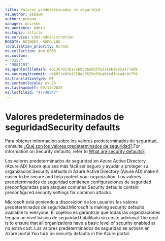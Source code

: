 ```yaml
---
title: Valores predeterminados de seguridad
ms.author: pebaum
author: pebaum
manager: mnirkhe
ms.audience: Admin
ms.topic: article
ms.service: o365-administration
ROBOTS: NOINDEX, NOFOLLOW
localization_priority: Normal
ms.collection: Adm_O365
ms.custom:
- "3153"
- "9001193"
ms.openlocfilehash: e0136705cb17e69c3b26bbf621ebb10852477eb9
ms.sourcegitcommit: c6692ce0fa1358ec3529e59ca0ecdfdea4cdc759
ms.translationtype: MT
ms.contentlocale: es-ES
ms.lasthandoff: 09/14/2020
ms.locfileid: "47740347"
---
```

# <a name="security-defaults"></a><span data-ttu-id="d61d1-102">Valores predeterminados de seguridad</span><span class="sxs-lookup"><span data-stu-id="d61d1-102">Security defaults</span></span>

<span data-ttu-id="d61d1-103">Para obtener información sobre los valores predeterminados de seguridad, consulte [¿Qué son los valores predeterminados de seguridad?](https://docs.microsoft.com/azure/active-directory/conditional-access/concept-conditional-access-security-defaults).</span><span class="sxs-lookup"><span data-stu-id="d61d1-103">For information on Security defaults, refer to [What are security defaults?](https://docs.microsoft.com/azure/active-directory/conditional-access/concept-conditional-access-security-defaults).</span></span>

<span data-ttu-id="d61d1-104">Los valores predeterminados de seguridad en Azure Active Directory (Azure AD) hacen que sea más fácil ser seguro y ayudar a proteger su organización.</span><span class="sxs-lookup"><span data-stu-id="d61d1-104">Security defaults in Azure Active Directory (Azure AD) make it easier to be secure and help protect your organization.</span></span> <span data-ttu-id="d61d1-105">Los valores predeterminados de seguridad contienen configuraciones de seguridad preconfiguradas para ataques comunes.</span><span class="sxs-lookup"><span data-stu-id="d61d1-105">Security defaults contain preconfigured security settings for common attacks.</span></span>

<span data-ttu-id="d61d1-106">Microsoft está poniendo a disposición de los usuarios los valores predeterminados de seguridad.</span><span class="sxs-lookup"><span data-stu-id="d61d1-106">Microsoft is making security defaults available to everyone.</span></span> <span data-ttu-id="d61d1-107">El objetivo es garantizar que todas las organizaciones tengan un nivel básico de seguridad habilitado sin coste adicional.</span><span class="sxs-lookup"><span data-stu-id="d61d1-107">The goal is to ensure that all organizations have a basic level of security enabled at no extra cost.</span></span> <span data-ttu-id="d61d1-108">Los valores predeterminados de seguridad se activan en Azure portal.</span><span class="sxs-lookup"><span data-stu-id="d61d1-108">You turn on security defaults in the Azure portal.</span></span>
